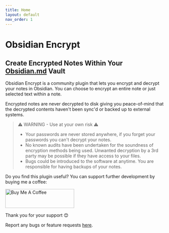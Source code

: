 ```yaml
---
title: Home
layout: default
nav_order: 1
---
```


# Obsidian Encrypt

## Create Encrypted Notes Within Your [Obsidian.md](https://obsidian.md/) Vault

Obsidian Encrypt is a community plugin that lets you encrypt and decrypt your notes in Obsidian. You can choose to encrypt an entire note or just selected text within a note.

Encrypted notes are never decrypted to disk giving you peace-of-mind that the decrypted contents haven't been sync'd or backed up to external systems.

> ⚠️ WARNING - Use at your own risk ⚠️
> - Your passwords are never stored anywhere, if you forget your passwords you can't decrypt your notes.
> - No known audits have been undertaken for the soundness of encryption methods being used.  Unwanted decryption by a 3rd party may be possible if they have access to your files.
> - Bugs could be introduced to the software at anytime. You are responsible for having backups of your notes.

Do you find this plugin useful? You can support further development by buying me a coffee:

<a href="https://www.buymeacoffee.com/cleon" target="_blank"><img src="https://cdn.buymeacoffee.com/buttons/v2/default-yellow.png" alt="Buy Me A Coffee" style="height: 60px !important;width: 217px !important;" ></a>

Thank you for your support 😊

Report any bugs or feature requests [here](https://github.com/meld-cp/obsidian-encrypt/issues).

